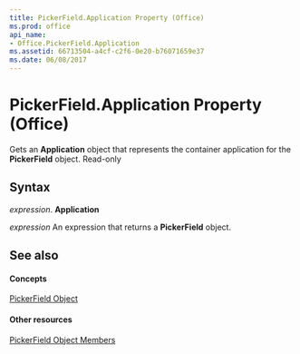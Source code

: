 ```yaml
---
title: PickerField.Application Property (Office)
ms.prod: office
api_name:
- Office.PickerField.Application
ms.assetid: 66713504-a4cf-c2f6-0e20-b76071659e37
ms.date: 06/08/2017
---
```



# PickerField.Application Property (Office)

Gets an **Application** object that represents the container application for the **PickerField** object. Read-only


## Syntax

 _expression_. **Application**

 _expression_ An expression that returns a **PickerField** object.


## See also


#### Concepts


[PickerField Object](pickerfield-object-office.md)
#### Other resources


[PickerField Object Members](pickerfield-members-office.md)

